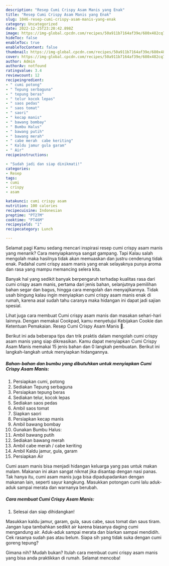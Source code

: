 ```yaml
---
description: "Resep Cumi Crispy Asam Manis yang Enak"
title: "Resep Cumi Crispy Asam Manis yang Enak"
slug: 1046-resep-cumi-crispy-asam-manis-yang-enak
category: Uncategorized
date: 2022-12-25T23:20:42.898Z
image: https://img-global.cpcdn.com/recipes/50a911b7164af39e/680x482cq70/cumi-crispy-asam-manis-foto-resep-utama.jpg
hideToc: false
enableToc: true
enableTocContent: false
thumbnail: https://img-global.cpcdn.com/recipes/50a911b7164af39e/680x482cq70/cumi-crispy-asam-manis-foto-resep-utama.jpg
cover: https://img-global.cpcdn.com/recipes/50a911b7164af39e/680x482cq70/cumi-crispy-asam-manis-foto-resep-utama.jpg
author: Admin
authorAv: notfound
ratingvalue: 3.4
reviewcount: 12
recipeingredient:
- " cumi potong"
- " Tepung serbaguna"
- " tepung beras"
- " telur kocok lepas"
- " saos pedas"
- " saos tomat"
- " saori"
- " kecap manis"
- " bawang bombay"
- " Bumbu Halus"
- " bawang putih"
- " bawang merah"
- " cabe merah  cabe keriting"
- " Kaldu jamur gula garam"
- " Air"
recipeinstructions:

- "Sudah jadi dan siap dinikmati!"
categories:
- Resep
tags:
- cumi
- crispy
- asam

katakunci: cumi crispy asam 
nutrition: 100 calories
recipecuisine: Indonesian
preptime: "PT27M"
cooktime: "PT46M"
recipeyield: "1"
recipecategory: Lunch

---
```



Selamat pagi Kamu sedang mencari inspirasi resep cumi crispy asam manis yang menarik? Cara menyiapkannya sangat gampang. Tapi Kalau salah mengolah maka hasilnya tidak akan memuaskan dan justru cenderung tidak enak. Padahal cumi crispy asam manis yang enak selayaknya punya aroma dan rasa yang mampu memancing selera kita.


Banyak hal yang sedikit banyak berpengaruh terhadap kualitas rasa dari cumi crispy asam manis, pertama dari jenis bahan, selanjutnya pemilihan bahan segar dan bagus, hingga cara mengolah dan menyajikannya. Tidak usah bingung kalau ingin menyiapkan cumi crispy asam manis enak di rumah, karena asal sudah tahu caranya maka hidangan ini dapat jadi sajian spesial.

Lihat juga cara membuat Cumi crispy asam manis dan masakan sehari-hari lainnya. Dengan memakai Cookpad, kamu menyetujui Kebijakan Cookie dan Ketentuan Pemakaian. Resep Cumi Crispy Asam Manis 🦑.


Berikut ini ada beberapa tips dan trik praktis dalam mengolah cumi crispy asam manis yang siap dikreasikan. Kamu dapat menyiapkan Cumi Crispy Asam Manis memakai 15 jenis bahan dan 0 langkah pembuatan. Berikut ini langkah-langkah untuk menyiapkan hidangannya.

<!--inarticleads1-->

##### Bahan-bahan dan bumbu yang dibutuhkan untuk menyiapkan Cumi Crispy Asam Manis:

1. Persiapkan  cumi, potong
1. Sediakan  Tepung serbaguna
1. Persiapkan  tepung beras
1. Sediakan  telur, kocok lepas
1. Sediakan  saos pedas
1. Ambil  saos tomat
1. Siapkan  saori
1. Persiapkan  kecap manis
1. Ambil  bawang bombay
1. Gunakan  Bumbu Halus:
1. Ambil  bawang putih
1. Sediakan  bawang merah
1. Ambil  cabe merah / cabe keriting
1. Ambil  Kaldu jamur, gula, garam
1. Persiapkan  Air


Cumi asam manis bisa menjadi hidangan keluarga yang pas untuk makan malam. Makanan ini akan sangat nikmat jika disantap dengan nasi panas. Tak hanya itu, cumi asam manis juga bisa dipadupadankan dengan makanan lain, seperti sayur kangkung. Masukkan potongan cumi lalu aduk-aduk sampai merata dan warnanya berubah. 

<!--inarticleads2-->

##### Cara membuat Cumi Crispy Asam Manis:


1. Selesai dan siap dihidangkan!

Masukkan kaldu jamur, garam, gula, saus cabe, saus tomat dan saus tiram. Jangan lupa tambahkan sedikit air karena biasanya daging cumi mengandung air. Aduk-aduk sampai merata dan biarkan sampai mendidih. Cek rasanya sudah pas atau belum. Siapa sih yang tidak suka dengan cumi goreng tepung? 

Gimana nih? Mudah bukan? Itulah cara membuat cumi crispy asam manis yang bisa anda praktikkan di rumah. Selamat mencoba!
